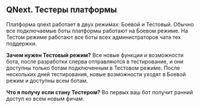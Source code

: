 ## QNext. Тестеры платформы

Платформа qnext работает в двух режимах: Боевой и Тестовый. Обычно все подключаемые боты платформы работают на Боевом режиме. На Тестом режиме работают все боты всех администраторов чата тех поддержки.

**Зачем нужен Тестовый режим?** Все новые функции и возможности бота, после разработки сперва отправляются в тестирование, и они доступны только ботам подключенным в Тестовом режиме. После нескольких дней тестирования, новые возможности уходят в Боевой режим и доступны всем ботам. 

**Что я получу если стану Тестером?** Во первых ваш бот получит ранний доступ ко всем новым фичам.
  
